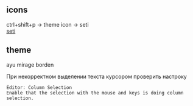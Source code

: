 ## icons

ctrl+shift+p -> theme icon -> seti   
[seti](https://www.youtube.com/watch?v=mlW5BUOfGcQ)    

## theme  
ayu mirage borden  

При некорректном выделении текста курсором проверить настроку  
```
Editor: Column Selection
Enable that the selection with the mouse and keys is doing column selection.
```
